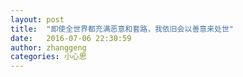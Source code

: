 ```yaml
---
layout: post
title:  "即使全世界都充满恶意和套路，我依旧会以善意来处世"
date:   2016-07-06 22:30:59
author: zhanggeng
categories: 小心思
---
```



